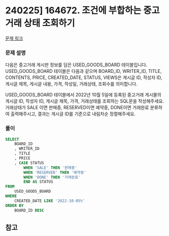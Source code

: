 # 240225] 164672. 조건에 부합하는 중고거래 상태 조회하기

[문제 링크](https://school.programmers.co.kr/learn/courses/30/lessons/164672)

### 문제 설명
다음은 중고거래 게시판 정보를 담은 USED_GOODS_BOARD 테이블입니다. USED_GOODS_BOARD 테이블은 다음과 같으며 BOARD_ID, WRITER_ID, TITLE, CONTENTS, PRICE, CREATED_DATE, STATUS, VIEWS은 게시글 ID, 작성자 ID, 게시글 제목, 게시글 내용, 가격, 작성일, 거래상태, 조회수를 의미합니다.  

USED_GOODS_BOARD 테이블에서 2022년 10월 5일에 등록된 중고거래 게시물의 게시글 ID, 작성자 ID, 게시글 제목, 가격, 거래상태를 조회하는 SQL문을 작성해주세요. 거래상태가 SALE 이면 판매중, RESERVED이면 예약중, DONE이면 거래완료 분류하여 출력해주시고, 결과는 게시글 ID를 기준으로 내림차순 정렬해주세요.  

### 풀이
```sql
SELECT
    BOARD_ID
    , WRITER_ID
    , TITLE
    , PRICE
    , CASE STATUS
        WHEN 'SALE' THEN '판매중'
        WHEN 'RESERVED' THEN '예약중'
        WHEN 'DONE' THEN '거래완료'
        END AS STATUS
FROM
    USED_GOODS_BOARD
WHERE
    CREATED_DATE LIKE '2022-10-05%'
ORDER BY
    BOARD_ID DESC
```

## 참고
